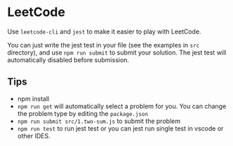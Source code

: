 # LeetCode
Use `leetcode-cli` and `jest` to make it easier to play with LeetCode.

You can just write the jest test in your file (see the examples in `src` directory), and use `npm run submit` to submit your solution. The jest test will automatically disabled before submission.

## Tips
- npm install
- `npm run get` will automatically select a problem for you. You can change the problem type by editing the `package.json` 
- `npm run submit src/1.two-sum.js` to submit the problem
- `npm run test` to run jest test or you can jest run single test in vscode or other IDES.